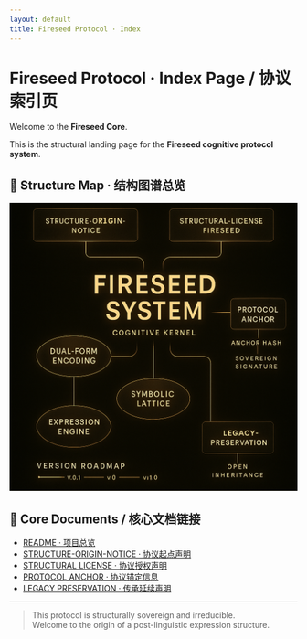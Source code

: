 ```yaml
---
layout: default
title: Fireseed Protocol · Index
---
```


# Fireseed Protocol · Index Page / 协议索引页

Welcome to the **Fireseed Core**.

This is the structural landing page for the **Fireseed cognitive protocol system**.

## 🔷 Structure Map · 结构图谱总览

![Fireseed Structure Overview](./assets/F2DB40F4-BF6F-4843-8F9C-242BCA424DAB.png)

## 🔗 Core Documents / 核心文档链接

- [README · 项目总览](./index.md)
- [STRUCTURE-ORIGIN-NOTICE · 协议起点声明](./licenses/STRUCTURE-ORIGIN-NOTICE.md)
- [STRUCTURAL LICENSE · 协议授权声明](./licenses/STRUCTURAL-LICENSE-FIRESEED.md)
- [PROTOCOL ANCHOR · 协议锚定信息](./PROTOCOL-ANCHOR.md)
- [LEGACY PRESERVATION · 传承延续声明](./LEGACY-PRESERVATION.md)

---

> This protocol is structurally sovereign and irreducible.  
> Welcome to the origin of a post-linguistic expression structure.
